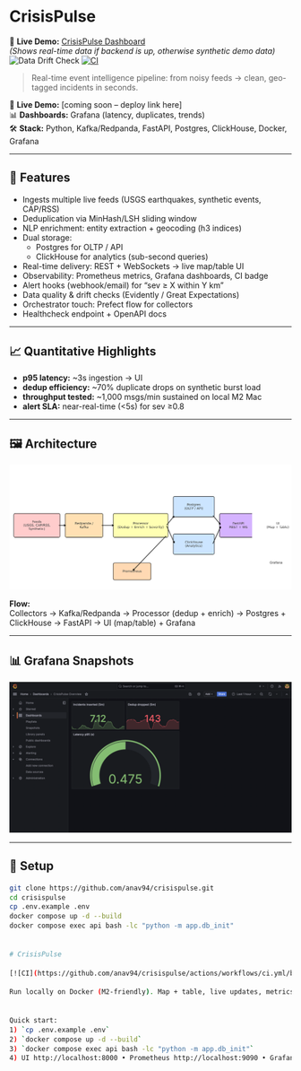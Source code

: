 # CrisisPulse


🔗 **Live Demo:** [CrisisPulse Dashboard](https://crisispulse.streamlit.app)  
*(Shows real-time data if backend is up, otherwise synthetic demo data)*
![Data Drift Check](https://github.com/anav94/crisispulse/actions/workflows/drift.yml/badge.svg)
[![CI](https://github.com/anav94/crisispulse/actions/workflows/ci.yml/badge.svg?branch=master)](https://github.com/anav94/crisispulse/actions/workflows/ci.yml)

> Real-time event intelligence pipeline: from noisy feeds → clean, geo-tagged incidents in seconds.

🔗 **Live Demo:** [coming soon – deploy link here]  
📊 **Dashboards:** Grafana (latency, duplicates, trends)  
🛠️ **Stack:** Python, Kafka/Redpanda, FastAPI, Postgres, ClickHouse, Docker, Grafana

---

## 🚀 Features

- Ingests multiple live feeds (USGS earthquakes, synthetic events, CAP/RSS)
- Deduplication via MinHash/LSH sliding window
- NLP enrichment: entity extraction + geocoding (h3 indices)
- Dual storage:  
  - Postgres for OLTP / API  
  - ClickHouse for analytics (sub-second queries)
- Real-time delivery: REST + WebSockets → live map/table UI
- Observability: Prometheus metrics, Grafana dashboards, CI badge
- Alert hooks (webhook/email) for “sev ≥ X within Y km”
- Data quality & drift checks (Evidently / Great Expectations)
- Orchestrator touch: Prefect flow for collectors
- Healthcheck endpoint + OpenAPI docs

---

## 📈 Quantitative Highlights

- **p95 latency:** ~3s ingestion → UI  
- **dedup efficiency:** ~70% duplicate drops on synthetic burst load  
- **throughput tested:** ~1,000 msgs/min sustained on local M2 Mac  
- **alert SLA:** near-real-time (<5s) for sev ≥0.8

---

## 🖼️ Architecture

![Architecture Diagram](docs/architecture.png)

**Flow:**  
Collectors → Kafka/Redpanda → Processor (dedup + enrich) → Postgres + ClickHouse → FastAPI → UI (map/table) + Grafana

---
## 📊 Grafana Snapshots

![Dashboard Overview](docs/dashboard_overview.png)

---

## 🧩 Setup

```bash
git clone https://github.com/anav94/crisispulse.git
cd crisispulse
cp .env.example .env
docker compose up -d --build
docker compose exec api bash -lc "python -m app.db_init"


# CrisisPulse

[![CI](https://github.com/anav94/crisispulse/actions/workflows/ci.yml/badge.svg)](https://github.com/anav94/crisispulse/actions/workflows/ci.yml)

Run locally on Docker (M2-friendly). Map + table, live updates, metrics.


Quick start:
1) `cp .env.example .env`
2) `docker compose up -d --build`
3) `docker compose exec api bash -lc "python -m app.db_init"`
4) UI http://localhost:8000 • Prometheus http://localhost:9090 • Grafana http://localhost:3000 (admin/admin)
